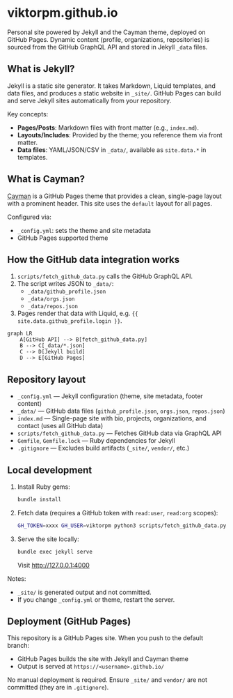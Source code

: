 # viktorpm.github.io

Personal site powered by Jekyll and the Cayman theme, deployed on GitHub Pages. Dynamic content (profile, organizations, repositories) is sourced from the GitHub GraphQL API and stored in Jekyll `_data` files.

## What is Jekyll?

Jekyll is a static site generator. It takes Markdown, Liquid templates, and data files, and produces a static website in `_site/`. GitHub Pages can build and serve Jekyll sites automatically from your repository.

Key concepts:
- **Pages/Posts**: Markdown files with front matter (e.g., `index.md`).
- **Layouts/Includes**: Provided by the theme; you reference them via front matter.
- **Data files**: YAML/JSON/CSV in `_data/`, available as `site.data.*` in templates.

## What is Cayman?

[Cayman](https://github.com/pages-themes/cayman) is a GitHub Pages theme that provides a clean, single-page layout with a prominent header. This site uses the `default` layout for all pages.

Configured via:
- `_config.yml`: sets the theme and site metadata
- GitHub Pages supported theme

## How the GitHub data integration works

1. `scripts/fetch_github_data.py` calls the GitHub GraphQL API.
2. The script writes JSON to `_data/`:
   - `_data/github_profile.json`
   - `_data/orgs.json`
   - `_data/repos.json`
3. Pages render that data with Liquid, e.g. `{{ site.data.github_profile.login }}`.

```mermaid
graph LR
    A[GitHub API] --> B[fetch_github_data.py]
    B --> C[_data/*.json]
    C --> D[Jekyll build]
    D --> E[GitHub Pages]
```

## Repository layout

- `_config.yml` — Jekyll configuration (theme, site metadata, footer content)
- `_data/` — GitHub data files (`github_profile.json`, `orgs.json`, `repos.json`)
- `index.md` — Single-page site with bio, projects, organizations, and contact (uses all GitHub data)
- `scripts/fetch_github_data.py` — Fetches GitHub data via GraphQL API
- `Gemfile`, `Gemfile.lock` — Ruby dependencies for Jekyll
- `.gitignore` — Excludes build artifacts (`_site/`, `vendor/`, etc.)

## Local development

1. Install Ruby gems:
   ```bash
   bundle install
   ```
2. Fetch data (requires a GitHub token with `read:user`, `read:org` scopes):
   ```bash
   GH_TOKEN=xxxx GH_USER=viktorpm python3 scripts/fetch_github_data.py
   ```
3. Serve the site locally:
   ```bash
   bundle exec jekyll serve
   ```
   Visit http://127.0.0.1:4000

Notes:
- `_site/` is generated output and not committed.
- If you change `_config.yml` or theme, restart the server.

## Deployment (GitHub Pages)

This repository is a GitHub Pages site. When you push to the default branch:
- GitHub Pages builds the site with Jekyll and Cayman theme
- Output is served at `https://<username>.github.io/`

No manual deployment is required. Ensure `_site/` and `vendor/` are not committed (they are in `.gitignore`).